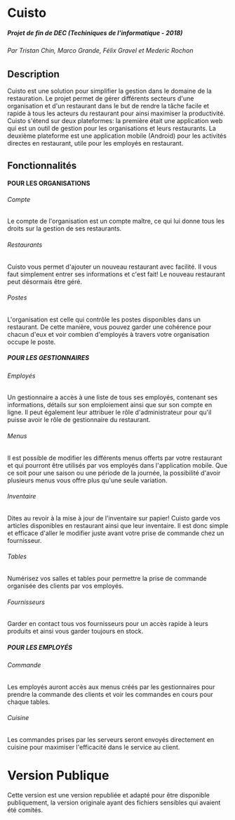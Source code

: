 

# Cuisto

##### Projet de fin de DEC (Techiniques de l'informatique - 2018)
###### Par Tristan Chin, Marco Grande, Félix Gravel et Mederic Rochon

## Description

Cuisto est une solution pour simplifier la gestion dans le domaine de la restauration. Le projet permet de gérer différents secteurs d'une organisation et d'un restaurant dans le but de rendre la tâche facile et rapide à tous les acteurs du restaurant pour ainsi maximiser la productivité. Cuisto s'étend sur deux plateformes: la première était une application web qui est un outil de gestion pour les organisations et leurs restaurants. La deuxième plateforme est une application mobile (Android) pour les activités directes en restaurant, utile pour les employés en restaurant.

## Fonctionnalités

#### POUR LES ORGANISATIONS

###### Compte

Le compte de l'organisation est un compte maître, ce qui lui donne tous les droits sur la gestion de ses restaurants.

###### Restaurants

Cuisto vous permet d'ajouter un nouveau restaurant avec facilité. Il vous faut simplement entrer ses informations et c'est fait! Le nouveau restaurant peut désormais être géré.

###### Postes

L'organisation est celle qui contrôle les postes disponibles dans un restaurant. De cette manière, vous pouvez garder une cohérence pour chacun d'eux et voir combien d'employés à travers votre organisation occupe le poste.

##### POUR LES GESTIONNAIRES

###### Employés

Un gestionnaire a accès à une liste de tous ses employés, contenant ses informations, détails sur son emploiement ainsi que sur son compte en ligne. Il peut également leur attribuer le rôle d'administrateur pour qu'il puisse avoir le rôle de gestionnaire du restaurant.

###### Menus

Il est possible de modifier les différents menus offerts par votre restaurant et qui pourront être utilisés par vos employés dans l'application mobile. Que ce soit pour une saison ou une période de la journée, la possibilité d'avoir plusieurs menus vous offre plus qu'une seule variation.

###### Inventaire

Dites au revoir à la mise à jour de l'inventaire sur papier! Cuisto garde vos articles disponibles en restaurant ainsi que leur inventaire. Il est donc simple et efficace d'aller le modifier juste avant votre prise de commande chez un fournisseur.

###### Tables

Numérisez vos salles et tables pour permettre la prise de commande organisée des clients par vos employés.

###### Fournisseurs

Garder en contact tous vos fournisseurs pour un accès rapide à leurs produits et ainsi vous garder toujours en stock.

##### POUR LES EMPLOYÉS

###### Commande

Les employés auront accès aux menus créés par les gestionnaires pour prendre la commande des clients et voir les commandes en cours pour chaque tables.

###### Cuisine

Les commandes prises par les serveurs seront envoyés directement en cuisine pour maximiser l'efficacité dans le service au client.

# Version Publique

Cette version est une version republiée et adapté pour être disponible publiquement, la version originale ayant des fichiers sensibles qui avaient été comités. 